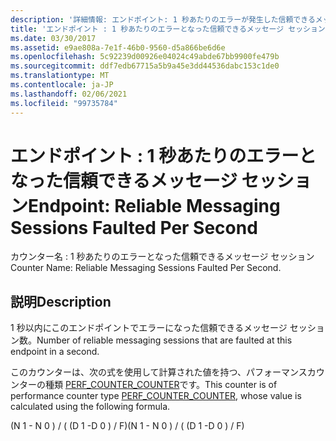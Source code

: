 ```yaml
---
description: '詳細情報: エンドポイント: 1 秒あたりのエラーが発生した信頼できるメッセージセッション'
title: 'エンドポイント : 1 秒あたりのエラーとなった信頼できるメッセージ セッション'
ms.date: 03/30/2017
ms.assetid: e9ae808a-7e1f-46b0-9560-d5a866be6d6e
ms.openlocfilehash: 5c92239d00926e04024c49abde67bb9900fe479b
ms.sourcegitcommit: ddf7edb67715a5b9a45e3dd44536dabc153c1de0
ms.translationtype: MT
ms.contentlocale: ja-JP
ms.lasthandoff: 02/06/2021
ms.locfileid: "99735784"
---
```

# <a name="endpoint-reliable-messaging-sessions-faulted-per-second"></a><span data-ttu-id="407a2-103">エンドポイント : 1 秒あたりのエラーとなった信頼できるメッセージ セッション</span><span class="sxs-lookup"><span data-stu-id="407a2-103">Endpoint: Reliable Messaging Sessions Faulted Per Second</span></span>

<span data-ttu-id="407a2-104">カウンター名 : 1 秒あたりのエラーとなった信頼できるメッセージ セッション</span><span class="sxs-lookup"><span data-stu-id="407a2-104">Counter Name: Reliable Messaging Sessions Faulted Per Second.</span></span>  
  
## <a name="description"></a><span data-ttu-id="407a2-105">説明</span><span class="sxs-lookup"><span data-stu-id="407a2-105">Description</span></span>  

 <span data-ttu-id="407a2-106">1 秒以内にこのエンドポイントでエラーになった信頼できるメッセージ セッション数。</span><span class="sxs-lookup"><span data-stu-id="407a2-106">Number of reliable messaging sessions that are faulted at this endpoint in a second.</span></span>  
  
 <span data-ttu-id="407a2-107">このカウンターは、次の式を使用して計算された値を持つ、パフォーマンスカウンターの種類 [PERF_COUNTER_COUNTER](/previous-versions/windows/it-pro/windows-server-2003/cc740048(v=ws.10))です。</span><span class="sxs-lookup"><span data-stu-id="407a2-107">This counter is of performance counter type [PERF_COUNTER_COUNTER](/previous-versions/windows/it-pro/windows-server-2003/cc740048(v=ws.10)), whose value is calculated using the following formula.</span></span>  
  
 <span data-ttu-id="407a2-108">(N 1 - N 0 ) / ( (D 1 -D 0 ) / F)</span><span class="sxs-lookup"><span data-stu-id="407a2-108">(N 1 - N 0 ) / ( (D 1 -D 0 ) / F)</span></span>
